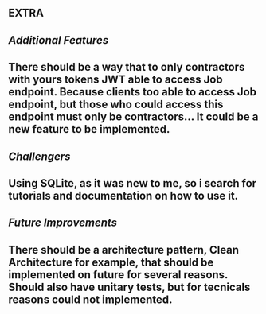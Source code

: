 ## EXTRA

*Additional Features*
-----------
  There should be a way that to only contractors with yours tokens JWT able to access Job endpoint. Because clients too able to access Job endpoint, but those who could access this endpoint must only be contractors... It could be a new feature to be implemented.
-----------

*Challengers*
-----------
  Using SQLite, as it was new to me, so i search for tutorials and documentation on how to use it.
-----------

*Future Improvements*
-----------
  There should be a architecture pattern, Clean Architecture for example, that should be implemented on future for several reasons.
  Should also have unitary tests, but for tecnicals reasons could not implemented.
-----------